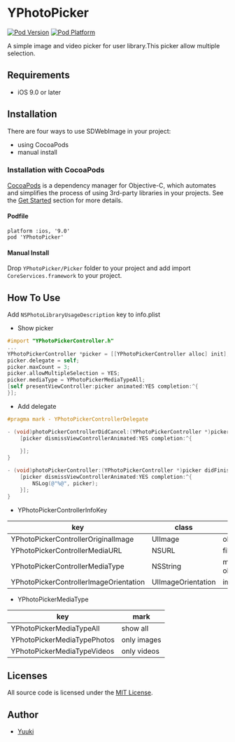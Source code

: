 
# YPhotoPicker

[![Pod Version](http://img.shields.io/cocoapods/v/YPhotoPicker.svg?style=flat)](http://cocoadocs.org/docsets/YPhotoPicker/)
[![Pod Platform](http://img.shields.io/cocoapods/p/YPhotoPicker.svg?style=flat)](http://cocoadocs.org/docsets/SDWebImage/)

A simple image and video picker for user library.This picker allow multiple selection. 

## Requirements

- iOS 9.0 or later

## Installation

There are four ways to use SDWebImage in your project:

- using CocoaPods
- manual install

### Installation with CocoaPods

[CocoaPods](http://cocoapods.org/) is a dependency manager for Objective-C, which automates and simplifies the process of using 3rd-party libraries in your projects. See the [Get Started](http://cocoapods.org/#get_started) section for more details.

#### Podfile
```
platform :ios, '9.0'
pod 'YPhotoPicker'
```
#### Manual Install

Drop `YPhotoPicker/Picker` folder to your project and add import `CoreServices.framework` to your project.

## How To Use


Add `NSPhotoLibraryUsageDescription` key to info.plist

* Show picker

```objective-c
#import "YPhotoPickerController.h"
...
YPhotoPickerController *picker = [[YPhotoPickerController alloc] init];
picker.delegate = self;
picker.maxCount = 3;
picker.allowMultipleSelection = YES;
picker.mediaType = YPhotoPickerMediaTypeAll;
[self presentViewController:picker animated:YES completion:^{
}];
```

* Add delegate

```objective-c
#pragma mark - YPhotoPickerControllerDelegate

- (void)photoPickerControllerDidCancel:(YPhotoPickerController *)picker {
    [picker dismissViewControllerAnimated:YES completion:^{
        
    }];
}

- (void)photoPickerController:(YPhotoPickerController *)picker didFinishPickingMediaWithInfo:(NSArray<NSDictionary<YPhotoPickerControllerInfoKey,id> *> *)info {
    [picker dismissViewControllerAnimated:YES completion:^{
        NSLog(@"%@", picker);
    }];
}
```

* YPhotoPickerControllerInfoKey

key		                                 | class              | mark
---	|---| ---
YPhotoPickerControllerOriginalImage		| UIImage            | object of the selected image
YPhotoPickerControllerMediaURL			| NSURL              | file path for video file
YPhotoPickerControllerMediaType		   	| NSString           | media type of select object(`kUTTypeImage`,`kUTTypeVideo`)
YPhotoPickerControllerImageOrientation 	| UIImageOrientation | image orientation

* YPhotoPickerMediaType

key									| mark
---	|---
YPhotoPickerMediaTypeAll		| show all
YPhotoPickerMediaTypePhotos	| only images
YPhotoPickerMediaTypeVideos	| only videos

## Licenses

All source code is licensed under the [MIT License](https://raw.githubusercontent.com/mmk982380365/YPhotoPicker/master/LICENSE).


## Author
- [Yuuki](https://github.com/mmk982380365)







